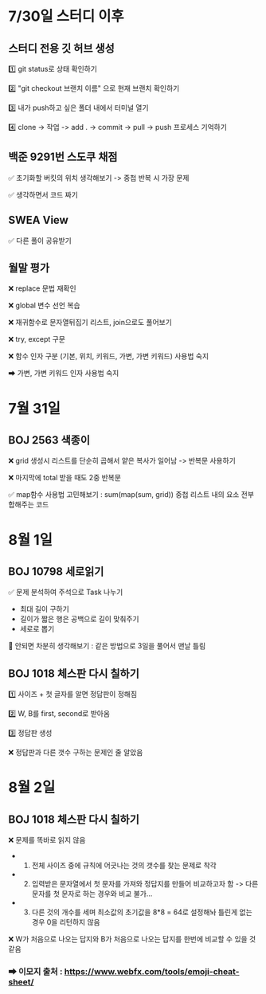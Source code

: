 # 7/30일 스터디 이후
## 스터디 전용 깃 허브 생성
1️⃣ git status로 상태 확인하기

2️⃣ "git checkout 브랜치 이름" 으로 현재 브랜치 확인하기

3️⃣ 내가 push하고 싶은 폴더 내에서 터미널 열기

4️⃣ clone -> 작업 -> add . -> commit -> pull -> push 프로세스 기억하기 

## 백준 9291번 스도쿠 채점 
✅ 초기화할 버킷의 위치 생각해보기 -> 중첩 반복 시 가장 문제

✅ 생각하면서 코드 짜기

## SWEA View
✅ 다른 풀이 공유받기

## 월말 평가
❌ replace 문법 재확인

❌ global 변수 선언 복습

❌ 재귀함수로 문자열뒤집기 리스트, join으로도 풀어보기

❌ try, except 구문

❌ 함수 인자 구분 (기본, 위치, 키워드, 가변, 가변 키워드) 사용법 숙지

 ➡ 가변, 가변 키워드 인자 사용법 숙지

 # 7월 31일 

 ## BOJ 2563 색종이

 ❌ grid 생성시 리스트를 단순히 곱해서 얕은 복사가 일어남 -> 반복문 사용하기

 ❌ 마지막에 total 받을 때도 2중 반복문 

 ✅ map함수 사용법 고민해보기 : sum(map(sum, grid)) 중첩 리스트 내의 요소 전부 합해주는 코드


# 8월 1일

## BOJ 10798 세로읽기

✅ 문제 분석하여 주석으로 Task 나누기 
- 최대 길이 구하기
- 길이가 짧은 행은 공백으로 길이 맞춰주기
- 세로로 뽑기

🤔 안되면 차분히 생각해보기 : 같은 방법으로 3일을 풀어서 맨날 틀림

## BOJ 1018 체스판 다시 칠하기

1️⃣ 사이즈 + 첫 글자를 알면 정답판이 정해짐

2️⃣ W, B를 first, second로 받아옴

3️⃣ 정답판 생성 

❌ 정답판과 다른 갯수 구하는 문제인 줄 알았음

# 8월 2일

## BOJ 1018 체스판 다시 칠하기

❌ 문제를 똑바로 읽지 않음

- 1. 전체 사이즈 중에 규칙에 어긋나는 것의 갯수를 찾는 문제로 착각

- 2. 입력받은 문자열에서 첫 문자를 가져와 정답지를 만들어 비교하고자 함 -> 다른 문자를 첫 문자로 하는 경우와 비교 불가...

- 3. 다른 것의 개수를 세며 최소값의 초기값을 8*8 = 64로 설정해놔 틀린게 없는 경우 0을 리턴하지 않음

❌ W가 처음으로 나오는 답지와 B가 처음으로 나오는 답지를 한번에 비교할 수 있을 것 같음



### ➡ 이모지 출처 : https://www.webfx.com/tools/emoji-cheat-sheet/
